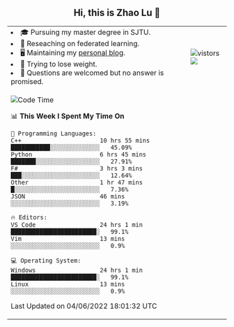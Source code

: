 <h2 align="center"> Hi, this is Zhao Lu 👋</h2>

<table style="overflow:hidden;">
    <tr> 
        <td>
            <li>🎓 Pursuing my master degree in SJTU.</li>
            <li>🌱 Reseaching on federated learning.</li>
            <li>🖥️ Maintaining my <a href="https://ifarewell.xyz">personal blog</a>.</li>
            <li>💪 Trying to lose weight.</li>
            <li>💬 Questions are welcomed but no answer is promised.</li> 
        </td>
        <td>
            <img src="https://visitor-badge.glitch.me/badge?page_id=ifarewell" alt="vistors" />
        <br>
          <img src="https://github-readme-stats.vercel.app/api?username=ifarewell&theme=graywhite&hide=prs,contribs&show_icons=true&hide_border=true&icon_color=CE1D2D&text_color=718096&bg_color=ffffff&hide_title=true" />
        </td>
    </tr>
    <tr>
        <td colspan="2">
            
<!--START_SECTION:waka-->
![Code Time](http://img.shields.io/badge/Code%20Time-189%20hrs%205%20mins-blue)

📊 **This Week I Spent My Time On** 

```text
💬 Programming Languages: 
C++                      10 hrs 55 mins      ███████████░░░░░░░░░░░░░░   45.09% 
Python                   6 hrs 45 mins       ███████░░░░░░░░░░░░░░░░░░   27.91% 
F#                       3 hrs 3 mins        ███░░░░░░░░░░░░░░░░░░░░░░   12.64% 
Other                    1 hr 47 mins        █░░░░░░░░░░░░░░░░░░░░░░░░   7.36% 
JSON                     46 mins             ░░░░░░░░░░░░░░░░░░░░░░░░░   3.19%

🔥 Editors: 
VS Code                  24 hrs 1 min        ████████████████████████░   99.1% 
Vim                      13 mins             ░░░░░░░░░░░░░░░░░░░░░░░░░   0.9%

💻 Operating System: 
Windows                  24 hrs 1 min        ████████████████████████░   99.1% 
Linux                    13 mins             ░░░░░░░░░░░░░░░░░░░░░░░░░   0.9%

```


 Last Updated on 04/06/2022 18:01:32 UTC
<!--END_SECTION:waka-->
            
</td></tr>
</table>


